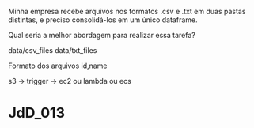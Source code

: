 Minha empresa recebe arquivos nos formatos .csv e .txt em duas pastas distintas,
e preciso consolidá-los em um único dataframe. 

Qual seria a melhor abordagem para realizar essa tarefa?



data/csv_files
data/txt_files


Formato dos arquivos 
id,name


s3 -> trigger -> ec2 ou lambda ou ecs 

# JdD_013
